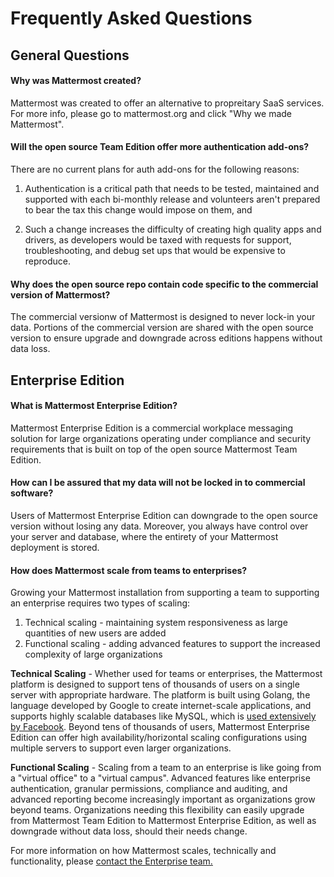 # Frequently Asked Questions 

## General Questions 

#### Why was Mattermost created? 

Mattermost was created to offer an alternative to propreitary SaaS services. For more info, please go to mattermost.org and click "Why we made Mattermost".

#### Will the open source Team Edition offer more authentication add-ons? 

There are no current plans for auth add-ons for the following reasons: 

1. Authentication is a critical path that needs to be tested, maintained and supported with each bi-monthly release and volunteers aren't prepared to bear the tax this change would impose on them, and

2. Such a change increases the difficulty of creating high quality apps and drivers, as developers would be taxed with requests for support, troubleshooting, and debug set ups that would be expensive to reproduce.

#### Why does the open source repo contain code specific to the commercial version of Mattermost? 

The commercial versionw of Mattermost is designed to never lock-in your data. Portions of the commercial version are shared with the open source version to ensure upgrade and downgrade across editions happens without data loss. 

## Enterprise Edition

#### What is Mattermost Enterprise Edition? 

Mattermost Enterprise Edition is a commercial workplace messaging solution for large organizations operating under compliance and security requirements that is built on top of the open source Mattermost Team Edition.

#### How can I be assured that my data will not be locked in to commercial software? 

Users of Mattermost Enterprise Edition can downgrade to the open source version without losing any data. Moreover, you always have control over your server and database, where the entirety of your Mattermost deployment is stored. 

#### How does Mattermost scale from teams to enterprises?

Growing your Mattermost installation from supporting a team to supporting an enterprise requires two types of scaling: 

1. Technical scaling - maintaining system responsiveness as large quantities of new users are added
2. Functional scaling - adding advanced features to support the increased complexity of large organizations

**Technical Scaling** - Whether used for teams or enterprises, the Mattermost platform is designed to support tens of thousands of users on a single server with appropriate hardware. The platform is built using Golang, the language developed by Google to create internet-scale applications, and supports highly scalable databases like MySQL, which is [used extensively by Facebook](https://www.facebook.com/notes/facebook-engineering/mysql-and-database-engineering-mark-callaghan/10150599729938920/). Beyond tens of thousands of users,  Mattermost Enterprise Edition can offer high availability/horizontal scaling configurations using multiple servers to support even larger organizations. 

**Functional Scaling** - Scaling from a team to an enterprise is like going from a "virtual office" to a "virtual campus". Advanced features like enterprise authentication, granular permissions, compliance and auditing, and advanced reporting become increasingly important as organizations grow beyond teams. Organizations needing this flexibility can easily upgrade from Mattermost Team Edition to Mattermost Enterprise Edition, as well as downgrade without data loss, should their needs change. 

For more information on how Mattermost scales, technically and functionality, please [contact the Enterprise team.](https://about.mattermost.com/contact/)
